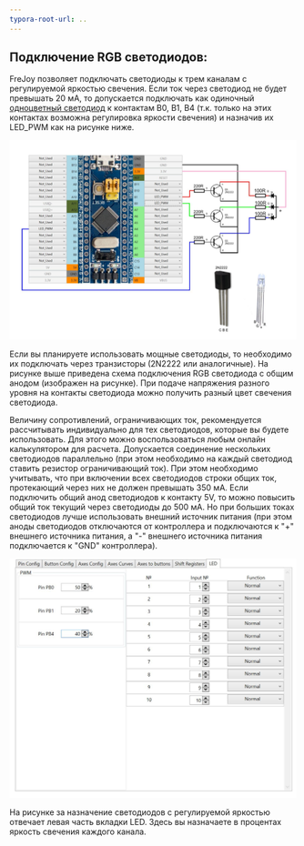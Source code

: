 ```yaml
---
typora-root-url: ..
---
```


## Подключение RGB светодиодов:

FreJoy позволяет подключать светодиоды к трем каналам с регулируемой яркостью свечения. Если ток через светодиод не будет превышать 20 мА, то допускается подключать как одиночный  [одноцветный светодиод](Подключение-одноцветных-светодиодов.md) к контактам B0, B1, B4 (т.к. только на этих контактах возможна регулировка яркости свечения) и назначив их LED_PWM как на рисунке ниже.

![L2](/images/L2.jpg)

Если вы планируете использовать мощные светодиоды, то необходимо их подключать через транзисторы (2N2222 или аналогичные). На рисунке выше приведена схема подключения RGB светодиода с общим анодом (изображен на рисунке). При подаче напряжения разного уровня на контакты светодиода можно получить разный цвет свечения светодиода.

Величину сопротивлений, ограничивающих ток, рекомендуется рассчитывать индивидуально для тех светодиодов, которые вы будете использовать. Для этого можно воспользоваться любым онлайн калькулятором для расчета. Допускается соединение нескольких светодиодов параллельно (при этом необходимо на каждый светодиод ставить резистор ограничивающий ток). При этом необходимо учитывать, что при включении всех светодиодов строки общих ток, протекающий через них не должен превышать 350 мА. Если подключить общий анод светодиодов к контакту 5V, то можно повысить общий ток текущий через светодиоды до 500 мА. Но при больших токах светодиодов лучше использовать внешний источник питания (при этом аноды светодиодов отключаются от контроллера и подключаются к "+" внешнего источника питания, а "-" внешнего источника питания подключается к "GND" контроллера).

![L3](/images/L3.jpg)

На рисунке за назначение светодиодов с регулируемой яркостью отвечает левая часть вкладки LED. Здесь вы назначаете в процентах яркость свечения каждого канала.